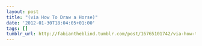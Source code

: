 ```yaml
---
layout: post
title: "(via How To Draw a Horse)"
date: '2012-01-30T18:04:05+01:00'
tags: []
tumblr_url: http://fabiantheblind.tumblr.com/post/16765101742/via-how-to-draw-a-horse
---
```

